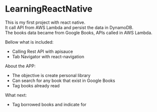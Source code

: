 # LearningReactNative

This is my first project with react native.<br>
It call API from AWS Lambda and persist the data in DynamoDB.<br>
The books data became from Google Books, APIs called in AWS Lambda.

Bellow what is included:
- Calling Rest API with apisauce
- Tab Navigator with react-navigation

About the APP:
- The objective is create personal library
- Can search for any book that exist in Google Books
- Tag books already read

What next:
- Tag borrowed books and indicate for
